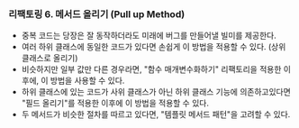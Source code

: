 ### 리팩토링 6. 메서드 올리기 (Pull up Method)
- 중복 코드는 당장은 잘 동작하더라도 미래에 버그를 만들어낼 빌미를 제공한다.
- 여러 하위 클래스에 동일한 코드가 있다면 손쉽게 이 방법을 적용할 수 있다. (상위 클래스로 올리기)
- 비슷하지만 일부 값만 다른 경우라면, "함수 매개변수화하기" 리팩토리을 적용한 이후에, 이 방법을 사용할 수 있다.
- 하위 클래스에 있는 코드가 사위 클래스가 아닌 하위 클래스 기능에 의존하고있다면 "필드 올리기"를 적용한 이후에
이 방법을 적용할 수 있다.
- 두 메서드가 비슷한 절차를 따르고 있다면, "템플릿 메서드 패턴"을 고려할 수 있다.